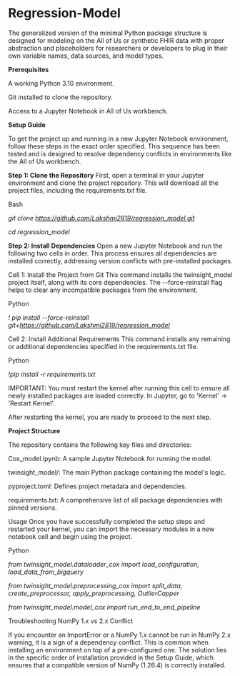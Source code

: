 # Regression-Model
The generalized version of the minimal Python package structure is designed for modeling on the All of Us or synthetic FHIR data with proper abstraction and placeholders for researchers or developers to plug in their own variable names, data sources, and model types.

**Prerequisites**

A working Python 3.10 environment.

Git installed to clone the repository.

Access to a Jupyter Notebook in All of Us workbench.

**Setup Guide**

To get the project up and running in a new Jupyter Notebook environment, follow these steps in the exact order specified. This sequence has been tested and is designed to resolve dependency conflicts in environments like the All of Us workbench.

**Step 1: Clone the Repository**
First, open a terminal in your Jupyter environment and clone the project repository. This will download all the project files, including the requirements.txt file.

Bash

_git clone https://github.com/Lakshmi2819/regression_model.git_

_cd regression_model_


**Step 2: Install Dependencies**
Open a new Jupyter Notebook and run the following two cells in order. This process ensures all dependencies are installed correctly, addressing version conflicts with pre-installed packages.

Cell 1: Install the Project from Git
This command installs the twinsight_model project itself, along with its core dependencies. The --force-reinstall flag helps to clear any incompatible packages from the environment.

Python

_! pip install --force-reinstall git+https://github.com/Lakshmi2819/regression_model_


Cell 2: Install Additional Requirements
This command installs any remaining or additional dependencies specified in the requirements.txt file.

Python

_!pip install -r requirements.txt_

IMPORTANT: You must restart the kernel after running this cell to ensure all newly installed packages are loaded correctly.
In Jupyter, go to 'Kernel' -> 'Restart Kernel'.


After restarting the kernel, you are ready to proceed to the next step.

**Project Structure**

The repository contains the following key files and directories:

Cox_model.ipynb: A sample Jupyter Notebook for running the model.

twinsight_model/: The main Python package containing the model's logic.

pyproject.toml: Defines project metadata and dependencies.

requirements.txt: A comprehensive list of all package dependencies with pinned versions.

Usage
Once you have successfully completed the setup steps and restarted your kernel, you can import the necessary modules in a new notebook cell and begin using the project.

Python

_from twinsight_model.dataloader_cox import load_configuration, load_data_from_bigquery_

_from twinsight_model.preprocessing_cox import split_data, create_preprocessor, apply_preprocessing, OutlierCapper_

_from twinsight_model.model_cox import run_end_to_end_pipeline_

Troubleshooting
NumPy 1.x vs 2.x Conflict

If you encounter an ImportError or a NumPy 1.x cannot be run in NumPy 2.x warning, it is a sign of a dependency conflict. This is common when installing an environment on top of a pre-configured one. The solution lies in the specific order of installation provided in the Setup Guide, which ensures that a compatible version of NumPy (1.26.4) is correctly installed.


